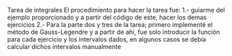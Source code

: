 Tarea de integrales
El procedimiento para hacer la tarea fue:
1.- guiarme del ejemplo proporcionado y a partir del código de este, hacer los demas ejercicios
2.- Para la parte dos y tres de la tarea; primero implementé el método de Gauss-Legendre y a partir de ahi,
fue solo introducir la función para cada ejercicio y los intervalos dados, en algunos casos se debía calcular dichos intervalos manualmente
